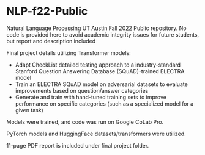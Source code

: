 # NLP-f22-Public
Natural Language Processing UT Austin Fall 2022 Public repository.
No code is provided here to avoid academic integrity issues for future students, but report and description included

Final project details utilizing Transformer models:
* Adapt CheckList detailed testing approach to a industry-standard Stanford Question Answering Database (SQuAD)-trained ELECTRA model
* Train an ELECTRA SQuAD model on adversarial datasets to evaluate improvements based on question/answer categories
* Generate and train with hand-tuned training sets to improve performance on specific categories (such as a specialized model for a given task)

Models were trained, and code was run on Google CoLab Pro.

PyTorch models and HuggingFace datasets/transformers were utilized.

11-page PDF report is included under final project folder.
